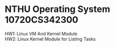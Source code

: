 # NTHU Operating System 10720CS342300

HW1: Linux VM And Kernel Module <br />
HW2: Linux Kernel Module for Listing Tasks
